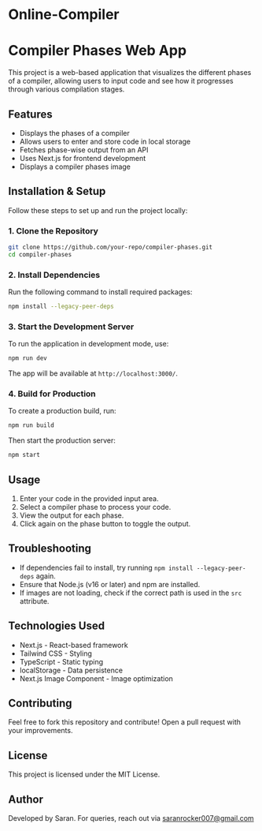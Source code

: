 # Online-Compiler

# Compiler Phases Web App

This project is a web-based application that visualizes the different phases of a compiler, allowing users to input code and see how it progresses through various compilation stages.

## Features
- Displays the phases of a compiler
- Allows users to enter and store code in local storage
- Fetches phase-wise output from an API
- Uses Next.js for frontend development
- Displays a compiler phases image

## Installation & Setup
Follow these steps to set up and run the project locally:

### 1. Clone the Repository
```sh
git clone https://github.com/your-repo/compiler-phases.git
cd compiler-phases
```

### 2. Install Dependencies
Run the following command to install required packages:
```sh
npm install --legacy-peer-deps
```

### 3. Start the Development Server
To run the application in development mode, use:
```sh
npm run dev
```
The app will be available at `http://localhost:3000/`.

### 4. Build for Production
To create a production build, run:
```sh
npm run build
```
Then start the production server:
```sh
npm start
```

## Usage
1. Enter your code in the provided input area.
2. Select a compiler phase to process your code.
3. View the output for each phase.
4. Click again on the phase button to toggle the output.

## Troubleshooting
- If dependencies fail to install, try running `npm install --legacy-peer-deps` again.
- Ensure that Node.js (v16 or later) and npm are installed.
- If images are not loading, check if the correct path is used in the `src` attribute.

## Technologies Used
 - Next.js - React-based framework
 - Tailwind CSS - Styling
 - TypeScript - Static typing
 - localStorage - Data persistence
 - Next.js Image Component - Image optimization

## Contributing
Feel free to fork this repository and contribute! Open a pull request with your improvements.

## License
This project is licensed under the MIT License.

## Author

Developed by Saran.
For queries, reach out via saranrocker007@gmail.com

